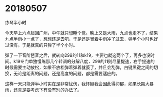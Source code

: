 # 20180507

练琴半小时

今天早上六点起回广州，中午就只想睡个觉。晚上又是大雨，九点也走不了，结果九点半雨小一点了，想想还是去吧，于是还是冒着中雨冲了过去，弹半个小时也好过没有。于是就真的只弹了半个小时。

弹了一下音阶琶音之后，就转向299的11和k19，主要也就这两个了，再多也没时间。k19专门单独慢练那几个转调的分解八度，299的11则尽量提速，右手提速的时候需要主动放松，如果不放松弹着弹着就萎了，并且会乱弹，白键黑键之间的切换，无论是距离的问题，还是高度的问题，都是需要适应的。

这样一天只能弹半小时实在是非常忧伤，我怀疑我会因此得抑郁，如果长期大暴雨，还真是要考虑下有没有别的办法了。
